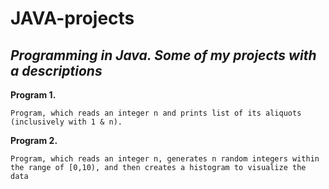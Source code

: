 # JAVA-projects
*Programming in Java. Some of my projects with a descriptions*
---
**Program 1.**
```
Program, which reads an integer n and prints list of its aliquots (inclusively with 1 & n).
```
**Program 2.**
```
Program, which reads an integer n, generates n random integers within the range of [0,10), and then creates a histogram to visualize the data
```

